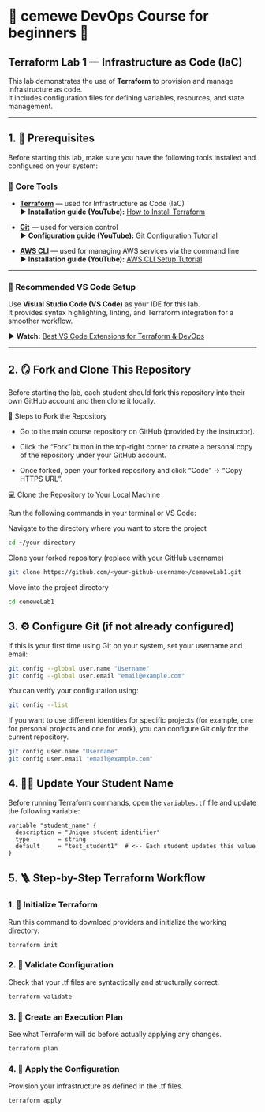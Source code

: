 # 🧩 cemewe DevOps Course for beginners 🚀

## Terraform Lab 1 — Infrastructure as Code (IaC)

This lab demonstrates the use of **Terraform** to provision and manage infrastructure as code.  
It includes configuration files for defining variables, resources, and state management.

---

## 1. 🧰 Prerequisites

Before starting this lab, make sure you have the following tools installed and configured on your system:

### 🧱 Core Tools
- [**Terraform**](https://developer.hashicorp.com/terraform/downloads) — used for Infrastructure as Code (IaC)  
  ▶️ **Installation guide (YouTube):** [How to Install Terraform](https://www.youtube.com/watch?v=ntf5mvIvE2k)

- [**Git**](https://git-scm.com/downloads) — used for version control  
  ▶️ **Configuration guide (YouTube):** [Git Configuration Tutorial](https://www.youtube.com/watch?v=3Tsaxxv9sls)

- [**AWS CLI**](https://docs.aws.amazon.com/cli/latest/userguide/getting-started-install.html) — used for managing AWS services via the command line  
  ▶️ **Installation guide (YouTube):** [AWS CLI Setup Tutorial](https://www.youtube.com/watch?v=u0JyzUGzvJA&t=296s)

---

### 🧩 Recommended VS Code Setup
Use **Visual Studio Code (VS Code)** as your IDE for this lab.  
It provides syntax highlighting, linting, and Terraform integration for a smoother workflow.

▶️ **Watch:** [Best VS Code Extensions for Terraform & DevOps](https://www.youtube.com/watch?v=ThlynejTCWE)

---

## 2. 🪞 Fork and Clone This Repository

Before starting the lab, each student should fork this repository into their own GitHub account and then clone it locally.

🧩 Steps to Fork the Repository

- Go to the main course repository on GitHub (provided by the instructor).

- Click the “Fork” button in the top-right corner to create a personal copy of the repository under your GitHub account.

- Once forked, open your forked repository and click “Code” → “Copy HTTPS URL”.

💻 Clone the Repository to Your Local Machine

Run the following commands in your terminal or VS Code:

Navigate to the directory where you want to store the project
```bash
cd ~/your-directory
```

Clone your forked repository (replace with your GitHub username)
```bash
git clone https://github.com/<your-github-username>/cemeweLab1.git
```

Move into the project directory
```bash
cd cemeweLab1
```

## 3. ⚙️ Configure Git (if not already configured)

If this is your first time using Git on your system, set your username and email:
```bash
git config --global user.name "Username"
git config --global user.email "email@example.com"
```
You can verify your configuration using:
```bash
git config --list
```

If you want to use different identities for specific projects (for example, one for personal projects and one for work), you can configure Git only for the current repository.

```bash
git config user.name "Username"
git config user.email "email@example.com"
```
## 4. 🧑‍💻 Update Your Student Name

Before running Terraform commands, open the `variables.tf` file and update the following variable:

```hcl
variable "student_name" {
  description = "Unique student identifier"
  type        = string
  default     = "test_student1"  # <-- Each student updates this value
}
```
## 5. 🪜 Step-by-Step Terraform Workflow

### 1. 🧰 Initialize Terraform

Run this command to download providers and initialize the working directory:
```bash
terraform init
```
### 2. 🧪 Validate Configuration

Check that your .tf files are syntactically and structurally correct.
```bash
terraform validate
```
### 3. 🧭 Create an Execution Plan

See what Terraform will do before actually applying any changes.
```bash
terraform plan
```
### 4. 🚧 Apply the Configuration

Provision your infrastructure as defined in the .tf files.
```bash
terraform apply
```
